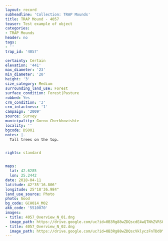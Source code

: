 ```yaml
---
layout: record
subheadline: 'Collection: TRAP Mounds'
title: TRAP Mound - 4057
teaser: Test example of object
categories:
- TRAP Mounds
header: no
tags:
- ''
trap_id: '4057'

certainty: Certain
elevation: '441'
max_diameter: '23'
min_diameter: '20'
height: '3'
size_category: Medium
surrounding_land_use: Forest
surface_condition: Forest|Pasture
robbed: Yes
crm_condition: '3'
crm_intactness: '1'
campaign: '2009'
source: Survey
municipality: Gorno Cherkhovishte
locality: ''
bgcode: DS001
notes: |-
  Tall trees on the top.


rights: standard


maps:
  lat: 42.6285
  lon: 25.2442
date: 2018-04-11
latitude: 42°35'16.806"
longitude: 25°18'36.984"
land_use_source: Photo
photo: Good
bg_code: GCH014_М02
akb_code: '5510070'
images:
- title: 4057_Overview_N_01.dng
  image_path: https://drive.google.com/uc?id=0B3Rg88wZDQscdE4wQTNhZVRSOTg
- title: 4057_Overview_N_02.dng
  image_path: https://drive.google.com/uc?id=0B3Rg88wZDQscVklyczFnTDd0Y3c
---
```

